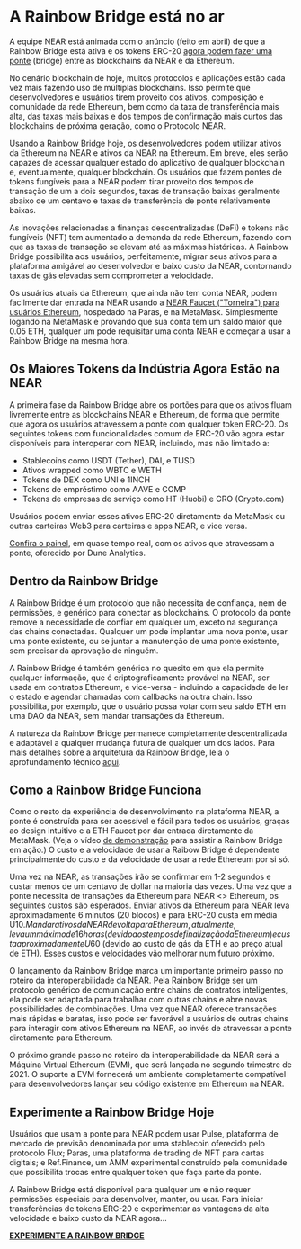 # A Rainbow Bridge está no ar

A equipe NEAR está animada com o anúncio (feito em abril) de que a Rainbow Bridge está ativa e os tokens ERC-20 [agora podem fazer uma ponte](https://ethereum.bridgetonear.org/) (bridge) entre as blockchains da NEAR e da Ethereum.

No cenário blockchain de hoje, muitos protocolos e aplicações estão cada vez mais fazendo uso de múltiplas blockchains. Isso permite que desenvolvedores e usuários tirem proveito dos ativos, composição e comunidade da rede Ethereum, bem como da taxa de transferência mais alta, das taxas mais baixas e dos tempos de confirmação mais curtos das blockchains de próxima geração, como o Protocolo NEAR.

Usando a Rainbow Bridge hoje, os desenvolvedores podem utilizar ativos da Ethereum na NEAR e ativos da NEAR na Ethereum. Em breve, eles serão capazes de acessar qualquer estado do aplicativo de qualquer blockchain e, eventualmente, qualquer blockchain. Os usuários que fazem pontes de tokens fungíveis para a NEAR podem tirar proveito dos tempos de transação de um a dois segundos, taxas de transação baixas geralmente abaixo de um centavo e taxas de transferência de ponte relativamente baixas.

As inovações relacionadas a finanças descentralizadas (DeFi) e tokens não fungíveis (NFT) tem aumentado a demanda da rede Ethereum, fazendo com que as taxas de transação se elevam até as máximas históricas. A Rainbow Bridge possibilita aos usuários, perfeitamente, migrar seus ativos para a plataforma amigável ao desenvolvedor e baixo custo da NEAR, contornando taxas de gás elevadas sem comprometer a velocidade.

Os usuários atuais da Ethereum, que ainda não tem conta NEAR, podem facilmente dar entrada na NEAR usando a [NEAR Faucet ("Torneira") para usuários Ethereum](https://faucet.paras.id/), hospedado na Paras, e na MetaMask. Simplesmente logando na MetaMask e provando que sua conta tem um saldo maior que 0.05 ETH, qualquer um pode requisitar uma conta NEAR e começar a usar a Rainbow Bridge na mesma hora.

## Os Maiores Tokens da Indústria Agora Estão na NEAR

A primeira fase da Rainbow Bridge abre os portões para que os ativos fluam livremente entre as blockchains NEAR e Ethereum, de forma que permite que agora os usuários atravessem a ponte com qualquer token ERC-20. Os seguintes tokens com funcionalidades comum de ERC-20 vão agora estar disponíveis para interoperar com NEAR, incluindo, mas não limitado a:

* Stablecoins como USDT (Tether), DAI, e TUSD
* Ativos wrapped como WBTC e WETH
* Tokens de DEX como UNI e 1INCH
* Tokens de empréstimo como AAVE e COMP
* Tokens de empresas de serviço como HT (Huobi) e CRO (Crypto.com)

Usuários podem enviar esses ativos ERC-20 diretamente da MetaMask ou outras carteiras Web3 para carteiras e apps NEAR, e vice versa.

[Confira o painel](https://duneanalytics.com/zavodil/rainbow-bridge), em quase tempo real, com os ativos que atravessam a ponte, oferecido por Dune Analytics.

## Dentro da Rainbow Bridge

A Rainbow Bridge é um protocolo que não necessita de confiança, nem de permissões, e genérico para conectar as blockchains. O protocolo da ponte remove a necessidade de confiar em qualquer um, exceto na segurança das chains conectadas. Qualquer um pode implantar uma nova ponte, usar uma ponte existente, ou se juntar a manutenção de uma ponte existente, sem precisar da aprovação de ninguém.

A Rainbow Bridge é também genérica no quesito em que ela permite qualquer informação, que é criptograficamente provável na NEAR, ser usada em contratos Ethereum, e vice-versa - incluindo a capacidade de ler o estado e agendar chamadas com callbacks na outra chain. Isso possibilita, por exemplo, que o usuário possa votar com seu saldo ETH em uma DAO da NEAR, sem mandar transações da Ethereum.

A natureza da Rainbow Bridge permanece completamente descentralizada e adaptável a qualquer mudança futura de qualquer um dos lados. Para mais detalhes sobre a arquitetura da Rainbow Bridge, leia o aprofundamento técnico [aqui](https://near.org/blog/eth-near-rainbow-bridge/).

## Como a Rainbow Bridge Funciona

Como o resto da experiência de desenvolvimento na plataforma NEAR, a ponte é construída para ser acessível e fácil para todos os usuários, graças ao design intuitivo e a ETH Faucet por dar entrada diretamente da MetaMask. (Veja o vídeo [de demonstração](https://near.ai/rainbow_bridge) para assistir a Rainbow Bridge em ação.) O custo e a velocidade de usar a Raibow Bridge é dependente principalmente do custo e da velocidade de usar a rede Ethereum por si só.

Uma vez na NEAR, as transações irão se confirmar em 1-2 segundos e custar menos de um centavo de dollar na maioria das vezes. Uma vez que a ponte necessita de transações da Ethereum para NEAR <> Ethereum, os seguintes custos são esperados. Enviar ativos da Ethereum para NEAR leva aproximadamente 6 minutos (20 blocos) e para ERC-20 custa em média U$10. Mandar ativos da NEAR de volta para Ethereum, atualmente, leva um máximo de 16 horas (devido aos tempos de finalização da Ethereum) e custa aproximadamente U$60 (devido ao custo de gás da ETH e ao preço atual de ETH). Esses custos e velocidades vão melhorar num futuro próximo.

O lançamento da Rainbow Bridge marca um importante primeiro passo no roteiro da interoperabilidade da NEAR. Pela Rainbow Bridge ser um protocolo genérico de comunicação entre chains de contratos inteligentes, ela pode ser adaptada para trabalhar com outras chains e abre novas possibilidades de combinações. Uma vez que NEAR oferece transações mais rápidas e baratas, isso pode ser favorável a usuários de outras chains para interagir com ativos Ethereum na NEAR, ao invés de atravessar a ponte diretamente para Ethereum.

O próximo grande passo no roteiro da interoperabilidade da NEAR será a Máquina Virtual Ethereum (EVM), que será lançada no segundo trimestre de 2021. O suporte a EVM fornecerá um ambiente completamente compatível para desenvolvedores lançar seu código existente em Ethereum na NEAR.

## Experimente a Rainbow Bridge Hoje

Usuários que usam a ponte para NEAR podem usar Pulse, plataforma de mercado de previsão denominada por uma stablecoin oferecido pelo protocolo Flux; Paras, uma plataforma de trading de NFT para cartas digitais; e Ref.Finance, um AMM experimental construído pela comunidade que possibilita trocas entre qualquer token que faça parte da ponte.

A Rainbow Bridge está disponível para qualquer um e não requer permissões especiais para desenvolver, manter, ou usar. Para iniciar transferências de tokens ERC-20 e experimentar as vantagens da alta velocidade e baixo custo da NEAR agora...

**[EXPERIMENTE A RAINBOW BRIDGE](https://ethereum.bridgetonear.org/)**

